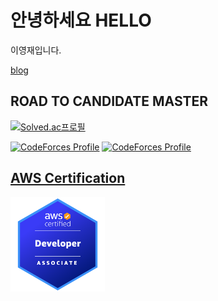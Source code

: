 # 안녕하세요 HELLO

이영재입니다.

[blog](https://leeyeongjae1.github.io) 

## ROAD TO CANDIDATE MASTER
[![Solved.ac프로필](http://mazassumnida.wtf/api/generate_badge?boj=Rose)](https://solved.ac/Rose)

[![CodeForces Profile](https://cf.leed.at?id=Rose)](https://codeforces.com/profile/Rose)
[![CodeForces Profile](https://cf.leed.at?id=Daisy)](https://codeforces.com/profile/Daisy)

## [AWS Certification](https://www.credly.com/users/yeongjae-lee.e63e4a70/badges)

<img src="./badges/aws-certified-developer-associate.png" width="30%" height="30%" />